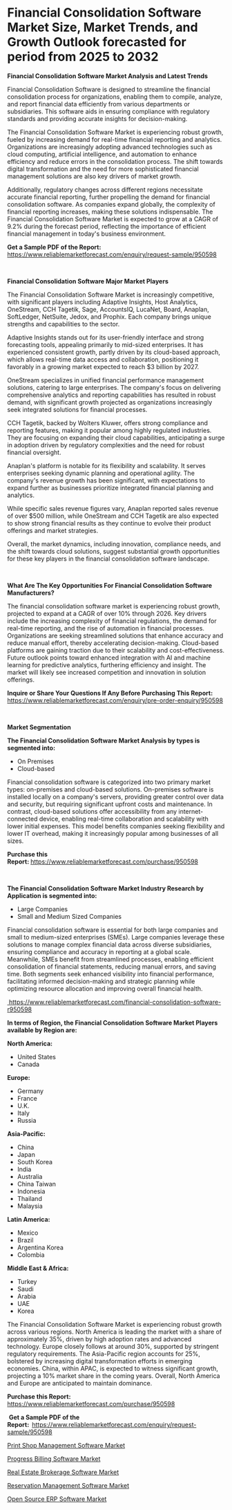 <p><h1>Financial Consolidation Software Market Size, Market Trends, and Growth Outlook forecasted for period from 2025 to 2032</h1></p><p><strong>Financial Consolidation Software Market Analysis and Latest Trends</strong></p>
<p><p>Financial Consolidation Software is designed to streamline the financial consolidation process for organizations, enabling them to compile, analyze, and report financial data efficiently from various departments or subsidiaries. This software aids in ensuring compliance with regulatory standards and providing accurate insights for decision-making.</p><p>The Financial Consolidation Software Market is experiencing robust growth, fueled by increasing demand for real-time financial reporting and analytics. Organizations are increasingly adopting advanced technologies such as cloud computing, artificial intelligence, and automation to enhance efficiency and reduce errors in the consolidation process. The shift towards digital transformation and the need for more sophisticated financial management solutions are also key drivers of market growth. </p><p>Additionally, regulatory changes across different regions necessitate accurate financial reporting, further propelling the demand for financial consolidation software. As companies expand globally, the complexity of financial reporting increases, making these solutions indispensable. The Financial Consolidation Software Market is expected to grow at a CAGR of 9.2% during the forecast period, reflecting the importance of efficient financial management in today's business environment.</p></p>
<p><strong>Get a Sample PDF of the Report:&nbsp;</strong> <a href="https://www.reliablemarketforecast.com/enquiry/request-sample/950598?utm_campaign=2038&utm_medium=2&utm_source=Github&utm_content=ia&utm_term=06032025&utm_id=financial-consolidation-software">https://www.reliablemarketforecast.com/enquiry/request-sample/950598</a></p>
<p>&nbsp;</p>
<p><strong>Financial Consolidation Software Major Market Players</strong></p>
<p><p>The Financial Consolidation Software Market is increasingly competitive, with significant players including Adaptive Insights, Host Analytics, OneStream, CCH Tagetik, Sage, AccountsIQ, LucaNet, Board, Anaplan, SoftLedger, NetSuite, Jedox, and Prophix. Each company brings unique strengths and capabilities to the sector.</p><p>Adaptive Insights stands out for its user-friendly interface and strong forecasting tools, appealing primarily to mid-sized enterprises. It has experienced consistent growth, partly driven by its cloud-based approach, which allows real-time data access and collaboration, positioning it favorably in a growing market expected to reach $3 billion by 2027.</p><p>OneStream specializes in unified financial performance management solutions, catering to large enterprises. The company's focus on delivering comprehensive analytics and reporting capabilities has resulted in robust demand, with significant growth projected as organizations increasingly seek integrated solutions for financial processes.</p><p>CCH Tagetik, backed by Wolters Kluwer, offers strong compliance and reporting features, making it popular among highly regulated industries. They are focusing on expanding their cloud capabilities, anticipating a surge in adoption driven by regulatory complexities and the need for robust financial oversight.</p><p>Anaplan's platform is notable for its flexibility and scalability. It serves enterprises seeking dynamic planning and operational agility. The company's revenue growth has been significant, with expectations to expand further as businesses prioritize integrated financial planning and analytics.</p><p>While specific sales revenue figures vary, Anaplan reported sales revenue of over $500 million, while OneStream and CCH Tagetik are also expected to show strong financial results as they continue to evolve their product offerings and market strategies.</p><p>Overall, the market dynamics, including innovation, compliance needs, and the shift towards cloud solutions, suggest substantial growth opportunities for these key players in the financial consolidation software landscape.</p></p>
<p>&nbsp;</p>
<p><strong>What Are The Key Opportunities For Financial Consolidation Software Manufacturers?</strong></p>
<p><p>The financial consolidation software market is experiencing robust growth, projected to expand at a CAGR of over 10% through 2026. Key drivers include the increasing complexity of financial regulations, the demand for real-time reporting, and the rise of automation in financial processes. Organizations are seeking streamlined solutions that enhance accuracy and reduce manual effort, thereby accelerating decision-making. Cloud-based platforms are gaining traction due to their scalability and cost-effectiveness. Future outlook points toward enhanced integration with AI and machine learning for predictive analytics, furthering efficiency and insight. The market will likely see increased competition and innovation in solution offerings.</p></p>
<p><strong>Inquire or Share Your Questions If Any Before Purchasing This Report:</strong> <a href="https://www.reliablemarketforecast.com/enquiry/pre-order-enquiry/950598?utm_campaign=2038&utm_medium=2&utm_source=Github&utm_content=ia&utm_term=06032025&utm_id=financial-consolidation-software">https://www.reliablemarketforecast.com/enquiry/pre-order-enquiry/950598</a></p>
<p>&nbsp;</p>
<p><strong>Market Segmentation</strong></p>
<p><strong>The Financial Consolidation Software Market Analysis by types is segmented into:</strong></p>
<p><ul><li>On Premises</li><li>Cloud-based</li></ul></p>
<p><p>Financial consolidation software is categorized into two primary market types: on-premises and cloud-based solutions. On-premises software is installed locally on a company's servers, providing greater control over data and security, but requiring significant upfront costs and maintenance. In contrast, cloud-based solutions offer accessibility from any internet-connected device, enabling real-time collaboration and scalability with lower initial expenses. This model benefits companies seeking flexibility and lower IT overhead, making it increasingly popular among businesses of all sizes.</p></p>
<p><strong>Purchase this Report:&nbsp;</strong><a href="https://www.reliablemarketforecast.com/purchase/950598?utm_campaign=2038&utm_medium=2&utm_source=Github&utm_content=ia&utm_term=06032025&utm_id=financial-consolidation-software">https://www.reliablemarketforecast.com/purchase/950598</a></p>
<p>&nbsp;</p>
<p><strong>The Financial Consolidation Software Market Industry Research by Application is segmented into:</strong></p>
<p><ul><li>Large Companies</li><li>Small and Medium Sized Companies</li></ul></p>
<p><p>Financial consolidation software is essential for both large companies and small to medium-sized enterprises (SMEs). Large companies leverage these solutions to manage complex financial data across diverse subsidiaries, ensuring compliance and accuracy in reporting at a global scale. Meanwhile, SMEs benefit from streamlined processes, enabling efficient consolidation of financial statements, reducing manual errors, and saving time. Both segments seek enhanced visibility into financial performance, facilitating informed decision-making and strategic planning while optimizing resource allocation and improving overall financial health.</p></p>
<p><a href="https://www.reliablemarketforecast.com/financial-consolidation-software-r950598?utm_campaign=2038&utm_medium=2&utm_source=Github&utm_content=ia&utm_term=06032025&utm_id=financial-consolidation-software">&nbsp;https://www.reliablemarketforecast.com/financial-consolidation-software-r950598</a></p>
<p><strong>In terms of Region, the Financial Consolidation Software Market Players available by Region are:</strong></p>
<p>
    <p> <strong> North America: </strong>
        <ul>
            <li>United States</li>
            <li>Canada</li>
        </ul>
        </p> 
    <p> <strong> Europe: </strong>
        <ul>
            <li>Germany</li>
            <li>France</li>
            <li>U.K.</li>
            <li>Italy</li>
            <li>Russia</li>
        </ul>
        </p> 
    <p> <strong> Asia-Pacific: </strong>
        <ul>
            <li>China</li>
            <li>Japan</li>
            <li>South Korea</li>
            <li>India</li>
            <li>Australia</li>
            <li>China Taiwan</li>
            <li>Indonesia</li>
            <li>Thailand</li>
            <li>Malaysia</li>
        </ul>
        </p> 
    <p> <strong> Latin America: </strong>
        <ul>
            <li>Mexico</li>
            <li>Brazil</li>
            <li>Argentina Korea</li>
            <li>Colombia</li>
        </ul>
        </p> 
    <p> <strong> Middle East & Africa: </strong>
        <ul>
            <li>Turkey</li>
            <li>Saudi</li>
            <li>Arabia</li>
            <li>UAE</li>
            <li>Korea</li>
        </ul>
    </p>
    </p>
<p><p>The Financial Consolidation Software Market is experiencing robust growth across various regions. North America is leading the market with a share of approximately 35%, driven by high adoption rates and advanced technology. Europe closely follows at around 30%, supported by stringent regulatory requirements. The Asia-Pacific region accounts for 25%, bolstered by increasing digital transformation efforts in emerging economies. China, within APAC, is expected to witness significant growth, projecting a 10% market share in the coming years. Overall, North America and Europe are anticipated to maintain dominance.</p></p>
<p><strong>Purchase this Report: </strong><a href="https://www.reliablemarketforecast.com/purchase/950598?utm_campaign=2038&utm_medium=2&utm_source=Github&utm_content=ia&utm_term=06032025&utm_id=financial-consolidation-software">https://www.reliablemarketforecast.com/purchase/950598</a></p>
<p>&nbsp;<strong>Get a Sample PDF of the Report:&nbsp;&nbsp;</strong><a href="https://www.reliablemarketforecast.com/enquiry/request-sample/950598?utm_campaign=2038&utm_medium=2&utm_source=Github&utm_content=ia&utm_term=06032025&utm_id=financial-consolidation-software">https://www.reliablemarketforecast.com/enquiry/request-sample/950598</a></p>
<p><strong></strong></p>
<p><p><a href="https://github.com/cayposshefin/Market-Research-Report-List-1/blob/main/print-shop-management-software-market.md?utm_campaign=2038&utm_medium=2&utm_source=Github&utm_content=ia&utm_term=06032025&utm_id=financial-consolidation-software">Print Shop Management Software Market</a></p><p><a href="https://github.com/kanetaerkid/Market-Research-Report-List-1/blob/main/progress-billing-software-market.md?utm_campaign=2038&utm_medium=2&utm_source=Github&utm_content=ia&utm_term=06032025&utm_id=financial-consolidation-software">Progress Billing Software Market</a></p><p><a href="https://github.com/madethkijori/Market-Research-Report-List-1/blob/main/real-estate-brokerage-software-market.md?utm_campaign=2038&utm_medium=2&utm_source=Github&utm_content=ia&utm_term=06032025&utm_id=financial-consolidation-software">Real Estate Brokerage Software Market</a></p><p><a href="https://github.com/leoustolja/Market-Research-Report-List-1/blob/main/reservation-management-software-market.md?utm_campaign=2038&utm_medium=2&utm_source=Github&utm_content=ia&utm_term=06032025&utm_id=financial-consolidation-software">Reservation Management Software Market</a></p><p><a href="https://github.com/busamoleankk/Market-Research-Report-List-1/blob/main/open-source-erp-software-market.md?utm_campaign=2038&utm_medium=2&utm_source=Github&utm_content=ia&utm_term=06032025&utm_id=financial-consolidation-software">Open Source ERP Software Market</a></p></p>